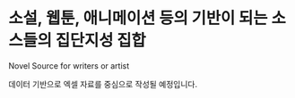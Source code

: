 # 소설, 웹툰, 애니메이션 등의 기반이 되는 소스들의 집단지성 집합
Novel Source for writers or artist

데이터 기반으로 엑셀 자료를 중심으로 작성될 예정입니다.
